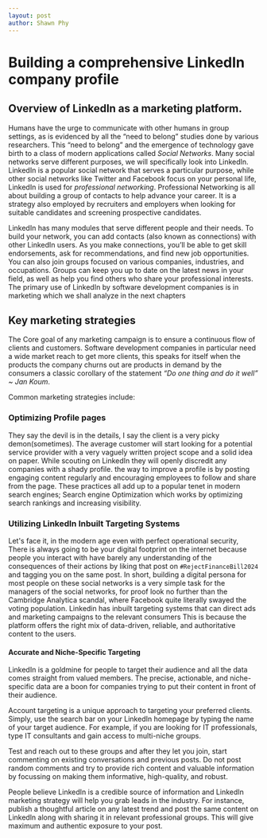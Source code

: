 ```yaml
--- 
layout: post
author: Shawn Phy
--- 
```


# Building a comprehensive LinkedIn company profile 
## Overview of LinkedIn as a marketing platform.
Humans have the urge to communicate with other humans in group settings, as is evidenced by all the “need to belong” studies done by various researchers. This “need to belong” and the emergence of technology gave birth to a class of modern applications called *Social Networks*. Many social networks serve different purposes, we will specifically look into LinkedIn. LinkedIn is a popular social network that serves a particular purpose, while other social networks like Twitter and Facebook focus on your personal life, LinkedIn is used for *professional networking*. Professional Networking is all about building a group of contacts to help advance your career. It is a strategy also employed by recruiters and employers when looking for suitable candidates and screening prospective candidates. 

LinkedIn has many modules that serve different people and their needs. To build your network, you can add contacts (also known as connections) with other LinkedIn users. As you make connections, you’ll be able to get skill endorsements, ask for recommendations, and find new job opportunities.
You can also join groups focused on various companies, industries, and occupations. Groups can keep you up to date on the latest news in your field, as well as help you find others who share your professional interests. 
The primary use of LinkedIn by software development companies is in marketing which we shall analyze in the next chapters 

## Key marketing strategies
The Core goal of any marketing campaign is to ensure a continuous flow of clients and customers. Software development companies in particular need a wide market reach to get more clients, this speaks for itself when the products the company churns out are products in demand by the consumers a classic corollary of the statement *“Do one thing and do it well” ~ Jan Koum*. 

Common marketing strategies include: 
### Optimizing Profile pages
They say the devil is in the details, I say the client is a very picky demon(sometimes). The average customer will start looking for a potential service provider with a very vaguely written project scope and a solid idea on paper. While scouting on LinkedIn they will openly discredit any companies with a shady profile. the way to improve a profile is by posting engaging content regularly and encouraging employees to follow and share from the page. These practices all add up to a popular tenet in modern search engines; Search engine Optimization which works by optimizing search rankings and increasing visibility.
### Utilizing LinkedIn Inbuilt Targeting Systems
Let's face it, in the modern age even with perfect operational security, There is always going to be your digital footprint on the internet because people you interact with have barely any understanding of the consequences of their actions by liking that post on `#RejectFinanceBill2024` and tagging you on the same post. In short, building a digital persona for most people on these social networks is a very simple task for the managers of the social networks, for proof look no further than the Cambridge Analytica scandal, where Facebook quite literally swayed the voting population. 
Linkedin has inbuilt targeting systems that can direct ads and marketing campaigns to the relevant consumers This is because the platform offers the right mix of data-driven, reliable, and authoritative content to the users. 
#### Accurate and Niche-Specific Targeting
LinkedIn is a goldmine for people to target their audience and all the data comes straight from valued members. The precise, actionable, and niche-specific data are a boon for companies trying to put their content in front of their audience. 

Account targeting is a unique approach to targeting your preferred clients. Simply, use the search bar on your LinkedIn homepage by typing the name of your target audience. For example, if you are looking for IT professionals, type IT consultants and gain access to multi-niche groups.

Test and reach out to these groups and after they let you join, start commenting on existing conversations and previous posts. Do not post random comments and try to provide rich content and valuable information by focussing on making them informative, high-quality, and robust. 

People believe LinkedIn is a credible source of information and LinkedIn marketing strategy will help you grab leads in the industry. For instance, publish a thoughtful article on any latest trend and post the same content on Linkedln along with sharing it in relevant professional groups. This will give maximum and authentic exposure to your post.


